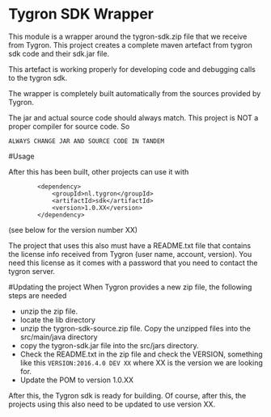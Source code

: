 Tygron SDK Wrapper
============

This module is a wrapper around the tygron-sdk.zip file that we receive from Tygron.
This project creates a complete maven artefact from tygron sdk code and their sdk.jar file.

This artefact is working properly for developing code and debugging calls to the tygron sdk.

The wrapper is completely built automatically from the sources provided by Tygron.

The jar and actual source code should always match. This project is NOT a proper 
compiler for source code. So 
```
ALWAYS CHANGE JAR AND SOURCE CODE IN TANDEM
```

#Usage

After this has been built, other projects can use it with

```
		<dependency>
			<groupId>nl.tygron</groupId>
			<artifactId>sdk</artifactId>
			<version>1.0.XX</version>
		</dependency>
```

(see below for the version number XX)

The project that uses this also must have a README.txt file that contains the license info received from Tygron
(user name, account, version). You need this license as it comes with a password that you need to contact 
the tygron server. 

#Updating the project
When Tygron provides a new zip file, the following steps are needed

 * unzip the zip file. 
 * locate the lib directory 
 * unzip the tygron-sdk-source.zip file. Copy the unzipped files into the src/main/java directory
 * copy the tygron-sdk.jar file into the src/jars directory.
 * Check the README.txt in the zip file and check the VERSION, something like this ```VERSION:2016.4.0 DEV XX``` 
 where XX is the version we are looking for.
 * Update the POM to version 1.0.XX  
 
 After this, the Tygron sdk is ready for building. Of course, after this, the projects using this also need
 to be updated to use version XX.
 